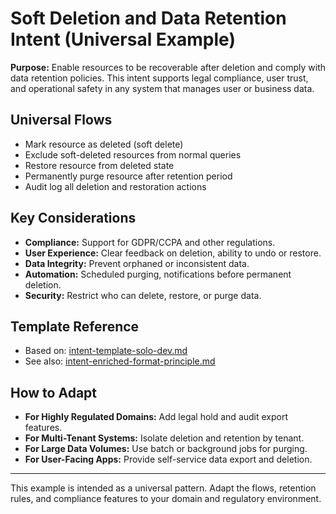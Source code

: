 # Soft Deletion and Data Retention Intent (Universal Example)

**Purpose:**
Enable resources to be recoverable after deletion and comply with data retention policies. This intent supports legal compliance, user trust, and operational safety in any system that manages user or business data.

## Universal Flows
- Mark resource as deleted (soft delete)
- Exclude soft-deleted resources from normal queries
- Restore resource from deleted state
- Permanently purge resource after retention period
- Audit log all deletion and restoration actions

## Key Considerations
- **Compliance:** Support for GDPR/CCPA and other regulations.
- **User Experience:** Clear feedback on deletion, ability to undo or restore.
- **Data Integrity:** Prevent orphaned or inconsistent data.
- **Automation:** Scheduled purging, notifications before permanent deletion.
- **Security:** Restrict who can delete, restore, or purge data.

## Template Reference
- Based on: [intent-template-solo-dev.md](../../templates/intent-template-solo-dev.md)
- See also: [intent-enriched-format-principle.md](../../principles/intent-enriched-format-principle.md)

## How to Adapt
- **For Highly Regulated Domains:** Add legal hold and audit export features.
- **For Multi-Tenant Systems:** Isolate deletion and retention by tenant.
- **For Large Data Volumes:** Use batch or background jobs for purging.
- **For User-Facing Apps:** Provide self-service data export and deletion.

---
This example is intended as a universal pattern. Adapt the flows, retention rules, and compliance features to your domain and regulatory environment. 